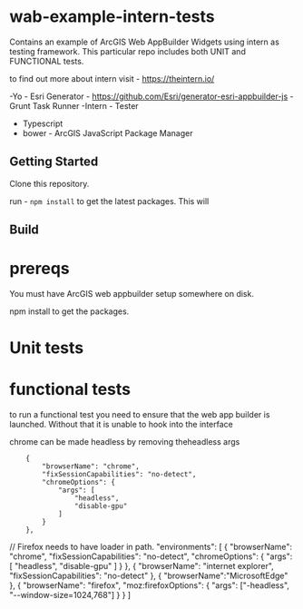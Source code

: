 # wab-example-intern-tests

Contains an example of ArcGIS Web AppBuilder Widgets using intern as testing framework.
This particular repo includes both UNIT and FUNCTIONAL tests.

to find out more about intern visit - https://theintern.io/


-Yo - Esri Generator - https://github.com/Esri/generator-esri-appbuilder-js
-Grunt Task Runner
-Intern - Tester
- Typescript
- bower - ArcGIS JavaScript Package Manager


## Getting Started

Clone this repository.

run - ``` npm install ``` to get the latest packages.
This will 



## Build



# prereqs
You must have ArcGIS web appbuilder setup somewhere on disk. 

npm install to get the packages.

# Unit tests


# functional tests

to run a functional test you need to ensure that the web app builder is launched. Without that it is unable to hook into the interface


chrome can be made headless by removing theheadless args

        {
            "browserName": "chrome",
            "fixSessionCapabilities": "no-detect",
            "chromeOptions": {
                "args": [
                    "headless",
                    "disable-gpu"
                ]
            }
        },


// Firefox needs to have loader in path.
            "environments": [
        {
            "browserName": "chrome",
            "fixSessionCapabilities": "no-detect",
            "chromeOptions": {
                "args": [
                    "headless",
                    "disable-gpu"
                ]
            }
        },
        {
            "browserName": "internet explorer",
            "fixSessionCapabilities": "no-detect"
        },
        {
            "browserName":"MicrosoftEdge"
        },
        {
            "browserName": "firefox",
            "moz:firefoxOptions": {
              "args": ["-headless", "--window-size=1024,768"]
            }
        }
    ]